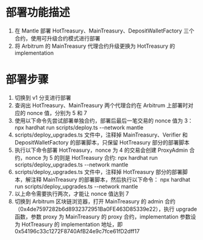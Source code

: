 # 部署功能描述

1. 在 Mantle 部署 HotTreasury、MainTreasury、DepositWalletFactory 三个合约，使用可升级合约模式进行部署
2. 将 Arbitrum 的 MainTreasury 代理合约升级更换为 HotTreasury 的 implementation

# 部署步骤

1. 切换到 v1 分支进行部署
2. 查询出 HotTreasury、MainTreasury 两个代理合约在 Arbitrum 上部署时对应的 nonce 值，分别为 5 和 7
3. 使用以下命令先尝试部署单独合约，部署后最后一笔交易的 nonce 值为 3：
   npx hardhat run scripts/deploy.ts --network mantle
4. scripts/deploy_upgrades.ts 文件中，注释掉 MainTreasury、Verifier 和 DepositWalletFactory 的部署脚本，只保留 HotTreasury 部分的部署脚本
5. 执行以下命令部署 HotTreasury，nonce 为 4 的交易会创建 ProxyAdmin 合约，nonce 为 5 的则是 HotTreasury 合约:
   npx hardhat run scripts/deploy_upgrades.ts --network mantle
6. scripts/deploy_upgrades.ts 文件中，注释掉 HotTreasury 部分的部署脚本，解注释 MainTreasury 的部署脚本，然后执行以下命令：
   npx hardhat run scripts/deploy_upgrades.ts --network mantle
7. 以上命令需要执行两次，才能让 nonce 值达到 7
8. 切换到 Arbitrum 区块链浏览器，打开 MainTreasury 的 admin 合约（0x4de7597282b6d8932372951Ba0FE463D85339e22），执行 upgrade 函数，参数 proxy 为 MainTreasury 的 proxy 合约，implementation 参数设为 HotTreasury 的 implementation 地址，即 0x54196c33c1272F8740AfB24e9c7fce61fD2dff17
